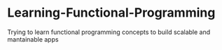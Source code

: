 # Learning-Functional-Programming
Trying to learn functional programming concepts to build scalable and mantainable apps
